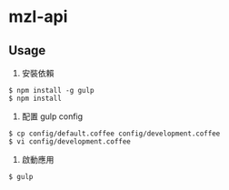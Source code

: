 # mzl-api

## Usage

1. 安裝依賴

  ```
  $ npm install -g gulp
  $ npm install
  ```

1. 配置 gulp config

  ```
  $ cp config/default.coffee config/development.coffee
  $ vi config/development.coffee
  ```

1. 啟動應用

  ```
  $ gulp
  ```

